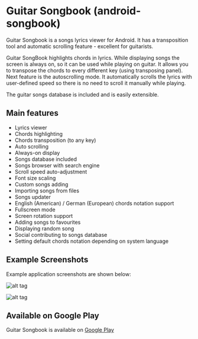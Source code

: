 # Guitar Songbook (android-songbook)

Guitar Songbook is a songs lyrics viewer for Android. 
It has a transposition tool and automatic scrolling feature - excellent for guitarists.

Guitar SongBook highlights chords in lyrics.
While displaying songs the screen is always on, so it can be used while playing on guitar.
It allows you to transpose the chords to every different key (using transposing panel).
Next feature is the autoscrolling mode. It automatically scrolls the lyrics with user-defined speed so there is no need to scroll it manually while playing.

The guitar songs database is included and is easily extensible.

## Main features

* Lyrics viewer
* Chords highlighting
* Chords transposition (to any key)
* Auto scrolling
* Always-on display
* Songs database included
* Songs browser with search engine
* Scroll speed auto-adjustment
* Font size scaling
* Custom songs adding
* Importing songs from files
* Songs updater
* English (American) / German (European) chords notation support
* Fullscreen mode
* Screen rotation support
* Adding songs to favourites
* Displaying random song
* Social contributing to songs database
* Setting default chords notation depending on system language

## Example Screenshots
Example application screenshots are shown below:

![alt tag](https://github.com/igrek51/android-songbook/blob/master/wiki/songbook-05-mix.png)

![alt tag](https://github.com/igrek51/android-songbook/blob/master/wiki/songbook-06-mix.png)

## Available on Google Play

Guitar Songbook is available on [Google Play](https://play.google.com/store/apps/details?id=igrek.songbook)
